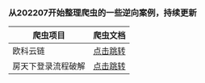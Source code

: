### 从202207开始整理爬虫的一些逆向案例，持续更新

爬虫项目    |   爬虫文档
---|---
欧科云链    |   [点击跳转](https://blog.csdn.net/qq_42598133/article/details/125619096?spm=1001.2014.3001.5501)
房天下登录流程破解   |   [点击跳转](https://blog.csdn.net/qq_42598133/article/details/125658235?spm=1001.2014.3001.5501)
